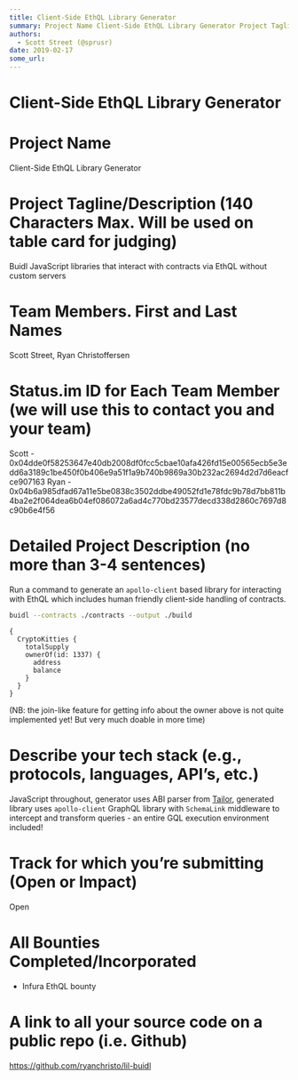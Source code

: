 ```yaml
---
title: Client-Side EthQL Library Generator
summary: Project Name Client-Side EthQL Library Generator Project Tagline/Description (140 Characters Max. Will be used on table card for judging) Buidl JavaScript libraries that interact with contracts via EthQL without custom servers Team Members. First and Last Names Scott Street, Ryan Christoffersen Status.im ID for Each Team Member (we will use this to contact you and your team) Scott - 0x04dde0f58253647e40db2008df0fcc5cbae10afa426fd15e00565ecb5e3edd6a3189c1be450f0b406e9a51f1a9b740b9869a30b232ac2694
authors:
  - Scott Street (@sprusr)
date: 2019-02-17
some_url: 
---
```


# Client-Side EthQL Library Generator


# Project Name

Client-Side EthQL Library Generator

# Project Tagline/Description (140 Characters Max. Will be used on table card for judging)

Buidl JavaScript libraries that interact with contracts via EthQL without custom servers

# Team Members. First and Last Names

Scott Street, Ryan Christoffersen

# Status.im ID for Each Team Member (we will use this to contact you and your team)

Scott - 0x04dde0f58253647e40db2008df0fcc5cbae10afa426fd15e00565ecb5e3edd6a3189c1be450f0b406e9a51f1a9b740b9869a30b232ac2694d2d7d6eacfce907163
Ryan - 0x04b6a985dfad67a11e5be0838c3502ddbe49052fd1e78fdc9b78d7bb811b4ba2e2f064dea6b04ef086072a6ad4c770bd23577decd338d2860c7697d8c90b6e4f56


# Detailed Project Description (no more than 3-4 sentences)

Run a command to generate an `apollo-client` based library for interacting with EthQL which includes human friendly client-side handling of contracts.

```sh
buidl --contracts ./contracts --output ./build
```

```gql
{
  CryptoKitties {
    totalSupply
    ownerOf(id: 1337) {
      address
      balance
    }
  }
}
```

(NB: the join-like feature for getting info about the owner above is not quite implemented yet! But very much doable in more time)

# Describe your tech stack (e.g., protocols, languages, API’s, etc.)

JavaScript throughout, generator uses ABI parser from [Tailor](https://github.com/JoinColony/tailor/), generated library uses `apollo-client` GraphQL library with `SchemaLink` middleware to intercept and transform queries - an entire GQL execution environment included!

# Track for which you’re submitting (Open or Impact)

Open

# All Bounties Completed/Incorporated

* Infura EthQL bounty

# A link to all your source code on a public repo (i.e. Github)

https://github.com/ryanchristo/lil-buidl



